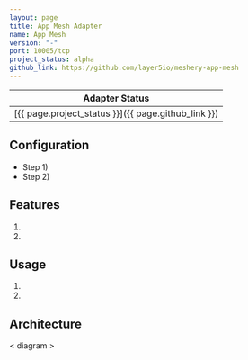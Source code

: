 ```yaml
---
layout: page
title: App Mesh Adapter
name: App Mesh
version: "-"
port: 10005/tcp
project_status: alpha
github_link: https://github.com/layer5io/meshery-app-mesh
---
```


| Adapter Status |
| :------------: |
| [{{ page.project_status }}]({{ page.github_link }})|

## Configuration
- Step 1)
- Step 2)

## Features
1. 
2. 

## Usage
1. 
2. 

## Architecture
< diagram >